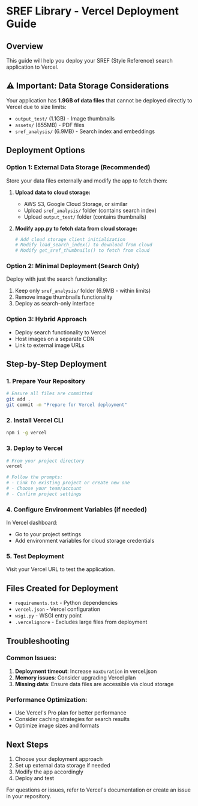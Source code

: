 # SREF Library - Vercel Deployment Guide

## Overview

This guide will help you deploy your SREF (Style Reference) search application to Vercel.

## ⚠️ Important: Data Storage Considerations

Your application has **1.9GB of data files** that cannot be deployed directly to Vercel due to size limits:

- `output_test/` (1.1GB) - Image thumbnails
- `assets/` (855MB) - PDF files
- `sref_analysis/` (6.9MB) - Search index and embeddings

## Deployment Options

### Option 1: External Data Storage (Recommended)

Store your data files externally and modify the app to fetch them:

1. **Upload data to cloud storage:**

   - AWS S3, Google Cloud Storage, or similar
   - Upload `sref_analysis/` folder (contains search index)
   - Upload `output_test/` folder (contains thumbnails)

2. **Modify app.py to fetch data from cloud storage:**
   ```python
   # Add cloud storage client initialization
   # Modify load_search_index() to download from cloud
   # Modify get_sref_thumbnails() to fetch from cloud
   ```

### Option 2: Minimal Deployment (Search Only)

Deploy with just the search functionality:

1. Keep only `sref_analysis/` folder (6.9MB - within limits)
2. Remove image thumbnails functionality
3. Deploy as search-only interface

### Option 3: Hybrid Approach

- Deploy search functionality to Vercel
- Host images on a separate CDN
- Link to external image URLs

## Step-by-Step Deployment

### 1. Prepare Your Repository

```bash
# Ensure all files are committed
git add .
git commit -m "Prepare for Vercel deployment"
```

### 2. Install Vercel CLI

```bash
npm i -g vercel
```

### 3. Deploy to Vercel

```bash
# From your project directory
vercel

# Follow the prompts:
# - Link to existing project or create new one
# - Choose your team/account
# - Confirm project settings
```

### 4. Configure Environment Variables (if needed)

In Vercel dashboard:

- Go to your project settings
- Add environment variables for cloud storage credentials

### 5. Test Deployment

Visit your Vercel URL to test the application.

## Files Created for Deployment

- `requirements.txt` - Python dependencies
- `vercel.json` - Vercel configuration
- `wsgi.py` - WSGI entry point
- `.vercelignore` - Excludes large files from deployment

## Troubleshooting

### Common Issues:

1. **Deployment timeout**: Increase `maxDuration` in vercel.json
2. **Memory issues**: Consider upgrading Vercel plan
3. **Missing data**: Ensure data files are accessible via cloud storage

### Performance Optimization:

- Use Vercel's Pro plan for better performance
- Consider caching strategies for search results
- Optimize image sizes and formats

## Next Steps

1. Choose your deployment approach
2. Set up external data storage if needed
3. Modify the app accordingly
4. Deploy and test

For questions or issues, refer to Vercel's documentation or create an issue in your repository.
